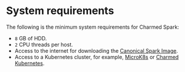 # System requirements 

The following is the minimum system requirements for Charmed Spark:

- `8` GB of HDD.
- `2` CPU threads per host.
- Access to the internet for downloading the [Canonical Spark Image](https://github.com/canonical/charmed-spark-rock/pkgs/container/charmed-spark).
- Access to a Kubernetes cluster, for example, [MicroK8s](https://microk8s.io/) or [Charmed Kubernetes](https://ubuntu.com/kubernetes/charmed-k8s).
